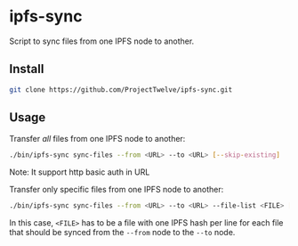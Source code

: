 # ipfs-sync

Script to sync files from one IPFS node to another.

## Install

```sh
git clone https://github.com/ProjectTwelve/ipfs-sync.git
```

## Usage

Transfer _all_ files from one IPFS node to another:

```sh
./bin/ipfs-sync sync-files --from <URL> --to <URL> [--skip-existing]
```

Note: It support http basic auth in URL


Transfer only specific files from one IPFS node to another:

```sh
./bin/ipfs-sync sync-files --from <URL> --to <URL> --file-list <FILE> [--skip-existing]
```

In this case, `<FILE>` has to be a file with one IPFS hash per line for each
file that should be synced from the `--from` node to the `--to` node.

